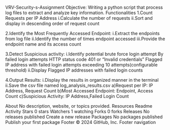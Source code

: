 VRV-Security-s-Assignment
Objective: Writing a python script that process log files to extract and analyze key information.
Functionalities
1.Count Requests per IP Address
i.Calculate the number of requests
ii.Sort and display in descending order of request count

2.Identify the Most Frequently Accessed Endpoint:
i.Extract the endpoints from log file
ii.Identify the number of times endpoint accessed
iii.Provide the endpoint name and its access count

3.Detect Suspicious activity:
i.Identify potential brute force login attempt
By failed login attempts HTTP status code 401 or “Invalid credentials”
Flagged IP address with failed login attempts exceeding 10 attempts(configurable threshold)
ii.Display Flagged IP addresses with failed login counts

4.Output Results:
i.Display the results in organized manner in the terminal
ii.Save the csv file named log_analysis_results.csv
a)Request per IP: IP Address, Request Count
b)Most Accessed Endpoint: Endpoint, Access Count
c)Suspicious Activity: IP Address,Failed Login Count


About
No description, website, or topics provided.
Resources
 Readme
 Activity
Stars
 0 stars
Watchers
 1 watching
Forks
 0 forks
Releases
No releases published
Create a new release
Packages
No packages published
Publish your first package
Footer
© 2024 GitHub, Inc.
Footer navigation


